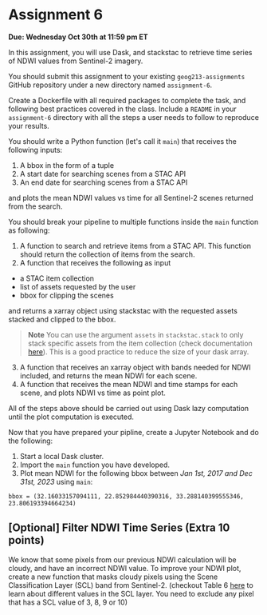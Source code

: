 # Assignment 6

**Due: Wednesday Oct 30th at 11:59 pm ET**

In this assignment, you will use Dask, and stackstac to retrieve time series of NDWI values from Sentinel-2 imagery. 

You should submit this assignment to your existing `geog213-assignments` GitHub repository under a new directory named `assignment-6`. 

Create a Dockerfile with all required packages to complete the task, and following best practices covered in the class. Include a `README` in your `assignment-6` directory with all the steps a user needs to follow to reproduce your results. 

You should write a Python function (let's call it `main`) that receives the following inputs: 
1. A bbox in the form of a tuple
1. A start date for searching scenes from a STAC API
1. An end date for searching scenes from a STAC API

and plots the mean NDWI values vs time for all Sentinel-2 scenes returned from the search. 

You should break your pipeline to multiple functions inside the `main` function as following:
1. A function to search and retrieve items from a STAC API. This function should return the collection of items from the search. 
2. A function that receives the following as input
  - a STAC item collection
  - list of assets requested by the user 
  - bbox for clipping the scenes

  and returns a xarray object using stackstac with the requested assets stacked and clipped to the bbox.

 > **Note** You can use the argument `assets` in `stackstac.stack` to only stack specific assets from the item collection (check documentation [here](https://stackstac.readthedocs.io/en/latest/api/main/stackstac.stack.html#stackstac.stack.params.assets)). This is a good practice to reduce the size of your dask array. 

3. A function that receives an xarray object with bands needed for NDWI included, and returns the mean NDWI for each scene. 
4. A function that receives the mean NDWI and time stamps for each scene, and plots NDWI vs time as point plot. 

All of the steps above should be carried out using Dask lazy computation until the plot computation is executed. 


Now that you have prepared your pipline, create a Jupyter Notebook and do the following:
1. Start a local Dask cluster. 
1. Import the `main` function you have developed. 
1. Plot mean NDWI for the following bbox between *Jan 1st, 2017 and Dec 31st, 2023* using `main`:

`bbox = (32.16033157094111, 22.852984440390316, 33.288140399555346, 23.806193394664234)` 



## [Optional] Filter NDWI Time Series (Extra 10 points)

We know that some pixels from our previous NDWI calculation will be cloudy, and have an incorrect NDWI value. To improve your NDWI plot, create a new function that masks cloudy pixels using the Scene Classification Layer (SCL) band from Sentinel-2. (checkout Table 6 [here](https://sentiwiki.copernicus.eu/web/s2-processing#S2-Processing-Scene-Classification) to learn about different values in the SCL layer. You need to exclude any pixel that has a SCL value of 3, 8, 9 or 10)
